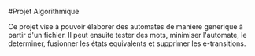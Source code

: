 #Projet Algorithmique

Ce projet vise à pouvoir élaborer des automates de maniere generique à partir d'un fichier.
Il peut ensuite tester des mots, minimiser l'automate, le determiner, fusionner les états equivalents et supprimer les e-transitions.

